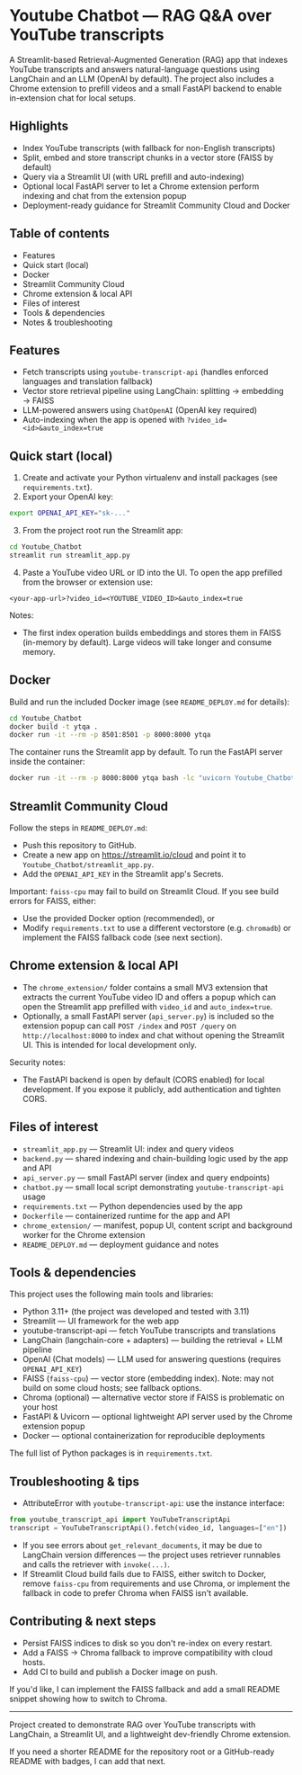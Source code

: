 # Youtube Chatbot — RAG Q&A over YouTube transcripts

A Streamlit-based Retrieval-Augmented Generation (RAG) app that indexes YouTube transcripts and answers natural-language questions using LangChain and an LLM (OpenAI by default). The project also includes a Chrome extension to prefill videos and a small FastAPI backend to enable in-extension chat for local setups.

## Highlights
- Index YouTube transcripts (with fallback for non-English transcripts)
- Split, embed and store transcript chunks in a vector store (FAISS by default)
- Query via a Streamlit UI (with URL prefill and auto-indexing)
- Optional local FastAPI server to let a Chrome extension perform indexing and chat from the extension popup
- Deployment-ready guidance for Streamlit Community Cloud and Docker

## Table of contents
- Features
- Quick start (local)
- Docker
- Streamlit Community Cloud
- Chrome extension & local API
- Files of interest
- Tools & dependencies
- Notes & troubleshooting

## Features
- Fetch transcripts using `youtube-transcript-api` (handles enforced languages and translation fallback)
- Vector store retrieval pipeline using LangChain: splitting → embedding → FAISS
- LLM-powered answers using `ChatOpenAI` (OpenAI key required)
- Auto-indexing when the app is opened with `?video_id=<id>&auto_index=true`

## Quick start (local)
1. Create and activate your Python virtualenv and install packages (see `requirements.txt`).
2. Export your OpenAI key:

```bash
export OPENAI_API_KEY="sk-..."
```

3. From the project root run the Streamlit app:

```bash
cd Youtube_Chatbot
streamlit run streamlit_app.py
```

4. Paste a YouTube video URL or ID into the UI. To open the app prefilled from the browser or extension use:

```
<your-app-url>?video_id=<YOUTUBE_VIDEO_ID>&auto_index=true
```

Notes:
- The first index operation builds embeddings and stores them in FAISS (in-memory by default). Large videos will take longer and consume memory.

## Docker
Build and run the included Docker image (see `README_DEPLOY.md` for details):

```bash
cd Youtube_Chatbot
docker build -t ytqa .
docker run -it --rm -p 8501:8501 -p 8000:8000 ytqa
```

The container runs the Streamlit app by default. To run the FastAPI server inside the container:

```bash
docker run -it --rm -p 8000:8000 ytqa bash -lc "uvicorn Youtube_Chatbot.api_server:app --host 0.0.0.0 --port 8000"
```

## Streamlit Community Cloud
Follow the steps in `README_DEPLOY.md`:

- Push this repository to GitHub.
- Create a new app on https://streamlit.io/cloud and point it to `Youtube_Chatbot/streamlit_app.py`.
- Add the `OPENAI_API_KEY` in the Streamlit app's Secrets.

Important: `faiss-cpu` may fail to build on Streamlit Cloud. If you see build errors for FAISS, either:

- Use the provided Docker option (recommended), or
- Modify `requirements.txt` to use a different vectorstore (e.g. `chromadb`) or implement the FAISS fallback code (see next section).

## Chrome extension & local API
- The `chrome_extension/` folder contains a small MV3 extension that extracts the current YouTube video ID and offers a popup which can open the Streamlit app prefilled with `video_id` and `auto_index=true`.
- Optionally, a small FastAPI server (`api_server.py`) is included so the extension popup can call `POST /index` and `POST /query` on `http://localhost:8000` to index and chat without opening the Streamlit UI. This is intended for local development only.

Security notes:
- The FastAPI backend is open by default (CORS enabled) for local development. If you expose it publicly, add authentication and tighten CORS.

## Files of interest
- `streamlit_app.py` — Streamlit UI: index and query videos
- `backend.py` — shared indexing and chain-building logic used by the app and API
- `api_server.py` — small FastAPI server (index and query endpoints)
- `chatbot.py` — small local script demonstrating `youtube-transcript-api` usage
- `requirements.txt` — Python dependencies used by the app
- `Dockerfile` — containerized runtime for the app and API
- `chrome_extension/` — manifest, popup UI, content script and background worker for the Chrome extension
- `README_DEPLOY.md` — deployment guidance and notes

## Tools & dependencies
This project uses the following main tools and libraries:

- Python 3.11+ (the project was developed and tested with 3.11)
- Streamlit — UI framework for the web app
- youtube-transcript-api — fetch YouTube transcripts and translations
- LangChain (langchain-core + adapters) — building the retrieval + LLM pipeline
- OpenAI (Chat models) — LLM used for answering questions (requires `OPENAI_API_KEY`)
- FAISS (`faiss-cpu`) — vector store (embedding index). Note: may not build on some cloud hosts; see fallback options.
- Chroma (optional) — alternative vector store if FAISS is problematic on your host
- FastAPI & Uvicorn — optional lightweight API server used by the Chrome extension popup
- Docker — optional containerization for reproducible deployments

The full list of Python packages is in `requirements.txt`.

## Troubleshooting & tips
- AttributeError with `youtube-transcript-api`: use the instance interface:

```py
from youtube_transcript_api import YouTubeTranscriptApi
transcript = YouTubeTranscriptApi().fetch(video_id, languages=["en"])
```

- If you see errors about `get_relevant_documents`, it may be due to LangChain version differences — the project uses retriever runnables and calls the retriever with `invoke(...)`.
- If Streamlit Cloud build fails due to FAISS, either switch to Docker, remove `faiss-cpu` from requirements and use Chroma, or implement the fallback in code to prefer Chroma when FAISS isn't available.

## Contributing & next steps
- Persist FAISS indices to disk so you don't re-index on every restart.
- Add a FAISS → Chroma fallback to improve compatibility with cloud hosts.
- Add CI to build and publish a Docker image on push.

If you'd like, I can implement the FAISS fallback and add a small README snippet showing how to switch to Chroma.

---
Project created to demonstrate RAG over YouTube transcripts with LangChain, a Streamlit UI, and a lightweight dev-friendly Chrome extension.

If you need a shorter README for the repository root or a GitHub-ready README with badges, I can add that next.
